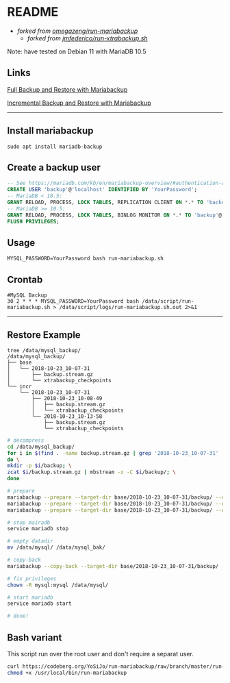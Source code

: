 # README

*   *forked from [omegazeng/run-mariabackup](https://github.com/omegazeng/run-mariabackup)*
    *   *forked from [jmfederico/run-xtrabackup.sh](https://gist.github.com/jmfederico/1495347)*

Note: have tested on Debian 11 with MariaDB 10.5

## Links

[Full Backup and Restore with Mariabackup](https://mariadb.com/kb/en/library/full-backup-and-restore-with-mariabackup/)

[Incremental Backup and Restore with Mariabackup](https://mariadb.com/kb/en/library/incremental-backup-and-restore-with-mariabackup/)

---

## Install mariabackup

    sudo apt install mariadb-backup

## Create a backup user

```sql
-- See https://mariadb.com/kb/en/mariabackup-overview/#authentication-and-privileges
CREATE USER 'backup'@'localhost' IDENTIFIED BY 'YourPassword';
-- MariaDB < 10.5:
GRANT RELOAD, PROCESS, LOCK TABLES, REPLICATION CLIENT ON *.* TO 'backup'@'localhost';
-- MariaDB >= 10.5:
GRANT RELOAD, PROCESS, LOCK TABLES, BINLOG MONITOR ON *.* TO 'backup'@'localhost';
FLUSH PRIVILEGES;
```

## Usage

    MYSQL_PASSWORD=YourPassword bash run-mariabackup.sh

## Crontab

    #MySQL Backup
    30 2 * * * MYSQL_PASSWORD=YourPassword bash /data/script/run-mariabackup.sh > /data/script/logs/run-mariabackup.sh.out 2>&1

---

## Restore Example

    tree /data/mysql_backup/
    /data/mysql_backup/
    ├── base
    │   └── 2018-10-23_10-07-31
    │       ├── backup.stream.gz
    │       └── xtrabackup_checkpoints
    └── incr
        └── 2018-10-23_10-07-31
            ├── 2018-10-23_10-08-49
            │   ├── backup.stream.gz
            │   └── xtrabackup_checkpoints
            └── 2018-10-23_10-13-58
                ├── backup.stream.gz
                └── xtrabackup_checkpoints

```bash
# decompress
cd /data/mysql_backup/
for i in $(find . -name backup.stream.gz | grep '2018-10-23_10-07-31' | xargs dirname); \
do \
mkdir -p $i/backup; \
zcat $i/backup.stream.gz | mbstream -x -C $i/backup/; \
done

# prepare
mariabackup --prepare --target-dir base/2018-10-23_10-07-31/backup/ --user backup --password "YourPassword" --apply-log-only
mariabackup --prepare --target-dir base/2018-10-23_10-07-31/backup/ --user backup --password "YourPassword" --apply-log-only --incremental-dir incr/2018-10-23_10-07-31/2018-10-23_10-08-49/backup/
mariabackup --prepare --target-dir base/2018-10-23_10-07-31/backup/ --user backup --password "YourPassword" --apply-log-only --incremental-dir incr/2018-10-23_10-07-31/2018-10-23_10-13-58/backup/

# stop mairadb
service mariadb stop

# empty datadir
mv /data/mysql/ /data/mysql_bak/

# copy-back
mariabackup --copy-back --target-dir base/2018-10-23_10-07-31/backup/ --user backup --password "YourPassword" --datadir /data/mysql/

# fix privileges
chown -R mysql:mysql /data/mysql/

# start mariadb
service mariadb start

# done!
```

## Bash variant

This script run over the root user and don't require a separat user.

```bash
curl https://codeberg.org/YoSiJo/run-mariabackup/raw/branch/master/run-mariabackup.bash -o /usr/local/bin/run-mariabackup
chmod +x /usr/local/bin/run-mariabackup
```
